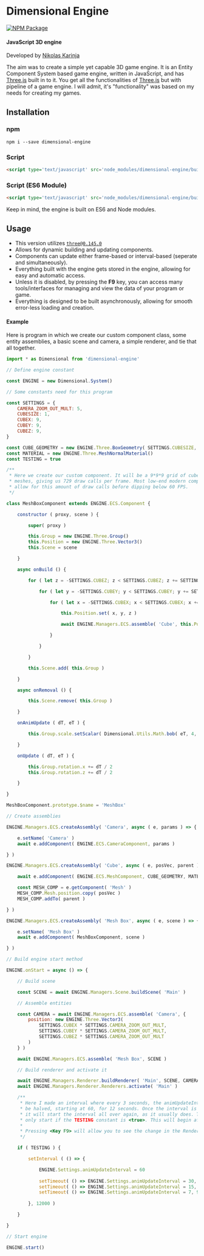 # Dimensional Engine

[![NPM Package][npm]][npm-url]

#### JavaScript 3D engine

Developed by [Nikolas Karinja](http://nikolaskarinja.com/)

The aim was to create a simple yet capable 3D game engine. It is an Entity Component System based game engine, written in JavaScript, and has [Three.js](https://www.npmjs.com/package/three) built in to it. You get all the functionalities of [Three.js](https://www.npmjs.com/package/three) but with pipeline of a game engine. I will admit, it's "functionality" was based on my needs for creating my games. 

## Installation

### npm

```
npm i --save dimensional-engine
```

### Script

```html
<script type='text/javascript' src='node_modules/dimensional-engine/build/dimensional-engine.var.js'></script>
```

### Script (ES6 Module)

```html
<script type='text/javascript' src='node_modules/dimensional-engine/build/dimensional-engine.esm.js'></script>
```

Keep in mind, the engine is built on ES6 and Node modules.

## Usage

- This version utilizes [`three@0.145.0`](https://github.com/mrdoob/three.js)
- Allows for dynamic building and updating components.
- Components can update either frame-based or interval-based (seperate and simultaneously).
- Everything built with the engine gets stored in the engine, allowing for easy and automatic access.
- Unless it is disabled, by pressing the **F9** key, you can access many tools/interfaces for managing and view the data of your program or game.
- Everything is designed to be built asynchronously, allowing for smooth error-less loading and creation.

#### Example

Here is program in which we create our custom component class, some entity assemblies, a basic scene and camera, a simple renderer, and tie that all together.

```javascript
import * as Dimensional from 'dimensional-engine'

// Define engine constant

const ENGINE = new Dimensional.System()

// Some constants need for this program

const SETTINGS = {
    CAMERA_ZOOM_OUT_MULT: 5,
    CUBESIZE: 1,
    CUBEX: 9,
    CUBEY: 9,
    CUBEZ: 9,
}

const CUBE_GEOMETRY = new ENGINE.Three.BoxGeometry( SETTINGS.CUBESIZE, SETTINGS.CUBESIZE, SETTINGS.CUBESIZE )
const MATERIAL = new ENGINE.Three.MeshNormalMaterial()
const TESTING = true

/**
 * Here we create our custom component. It will be a 9*9*9 grid of cube-shaped
 * meshes, giving us 729 draw calls per frame. Most low-end modern computers 
 * allow for this amount of draw calls before dipping below 60 FPS.
 */

class MeshBoxComponent extends ENGINE.ECS.Component {

    constructor ( proxy, scene ) {

        super( proxy )

        this.Group = new ENGINE.Three.Group()
        this.Position = new ENGINE.Three.Vector3()
        this.Scene = scene

    }

    async onBuild () {

        for ( let z = -SETTINGS.CUBEZ; z < SETTINGS.CUBEZ; z += SETTINGS.CUBESIZE * 2 ) {

            for ( let y = -SETTINGS.CUBEY; y < SETTINGS.CUBEY; y += SETTINGS.CUBESIZE * 2 ) {

                for ( let x = -SETTINGS.CUBEX; x < SETTINGS.CUBEX; x += SETTINGS.CUBESIZE * 2 ) {

                    this.Position.set( x, y, z )

                    await ENGINE.Managers.ECS.assemble( 'Cube', this.Position, this.Group )

                }

            }

        }

        this.Scene.add( this.Group )

    }

    async onRemoval () {

        this.Scene.remove( this.Group )

    }

    onAnimUpdate ( dT, eT ) {

        this.Group.scale.setScalar( Dimensional.Utils.Math.bob( eT, 4, 0 ) )

    }

    onUpdate ( dT, eT ) {

        this.Group.rotation.x += dT / 2
        this.Group.rotation.z += dT / 2

    }

}

MeshBoxComponent.prototype.$name = 'MeshBox'

// Create assemblies

ENGINE.Managers.ECS.createAssembly( 'Camera', async ( e, params ) => {

    e.setName( 'Camera' )
    await e.addComponent( ENGINE.ECS.CameraComponent, params )

} )

ENGINE.Managers.ECS.createAssembly( 'Cube', async ( e, posVec, parent ) => {

    await e.addComponent( ENGINE.ECS.MeshComponent, CUBE_GEOMETRY, MATERIAL )

    const MESH_COMP = e.getComponent( 'Mesh' )
    MESH_COMP.Mesh.position.copy( posVec )
    MESH_COMP.addTo( parent )

} )

ENGINE.Managers.ECS.createAssembly( 'Mesh Box', async ( e, scene ) => {

    e.setName( 'Mesh Box' )
    await e.addComponent( MeshBoxComponent, scene )

} )

// Build engine start method

ENGINE.onStart = async () => {

    // Build scene

    const SCENE = await ENGINE.Managers.Scene.buildScene( 'Main' )

    // Assemble entities

    const CAMERA = await ENGINE.Managers.ECS.assemble( 'Camera', {
        position: new ENGINE.Three.Vector3(
            SETTINGS.CUBEX * SETTINGS.CAMERA_ZOOM_OUT_MULT, 
            SETTINGS.CUBEY * SETTINGS.CAMERA_ZOOM_OUT_MULT,
            SETTINGS.CUBEZ * SETTINGS.CAMERA_ZOOM_OUT_MULT 
        )
    } )

    await ENGINE.Managers.ECS.assemble( 'Mesh Box', SCENE )

    // Build renderer and activate it

    await ENGINE.Managers.Renderer.buildRenderer( 'Main', SCENE, CAMERA.call( 'Camera', 'getCamera' ) )
    await ENGINE.Managers.Renderer.Renderers.activate( 'Main' )

    /**
     * Here I made an interval where every 3 seconds, the animUpdateInterval will
     * be halved, starting at 60, for 12 seconds. Once the interval is complete,
     * it will start the interval all over again, as it usually does. This will
     * only start if the TESTING constant is <true>. This will begin after 12 seconds.
     * 
     * Pressing <Key F9> will allow you to see the change in the Renderer Tool panel.
     */

    if ( TESTING ) {

        setInterval ( () => {

            ENGINE.Settings.animUpdateInterval = 60
    
            setTimeout( () => ENGINE.Settings.animUpdateInterval = 30, 3000 )
            setTimeout( () => ENGINE.Settings.animUpdateInterval = 15, 6000 )
            setTimeout( () => ENGINE.Settings.animUpdateInterval = 7, 9000 )
    
        }, 12000 )

    }

}

// Start engine

ENGINE.start()
```

[npm]: https://shields.io/npm/v/dimensional-engine
[npm-url]: https://www.npmjs.com/package/dimensional-engine